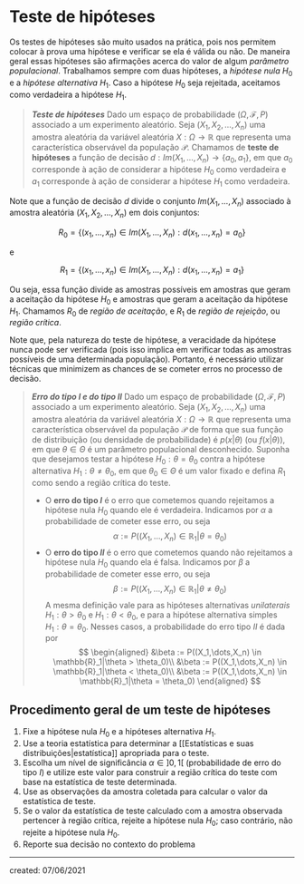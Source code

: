 # Teste de hipóteses
Os testes de hipóteses são muito usados na prática, pois nos permitem colocar à prova uma hipótese e verificar se ela é válida ou não. De maneira geral essas hipóteses são afirmações acerca do valor de algum *parâmetro populacional*.
Trabalhamos sempre com duas hipóteses, a *hipótese nula* $H_0$ e a *hipótese alternativa* $H_1$. Caso a hipótese $H_0$ seja rejeitada, aceitamos como verdadeira a hipótese $H_1$.

> ***Teste de hipóteses***
> Dado um espaço de probabilidade $(\Omega, \mathcal{F}, P)$ associado a um experimento aleatório. Seja $(X_1, X_2, \dots, X_n)$ uma amostra aleatória da variável aleatória $X : \Omega \rightarrow \mathbb{R}$ que representa uma característica observável da população $\mathcal{P}$. Chamamos de **teste de hipóteses** a função de decisão $d: Im(X_1,\dots,X_n) \rightarrow \{a_0,a_1\}$, em que $a_0$ corresponde à ação de considerar a hipótese $H_0$ como verdadeira e $a_1$ corresponde à ação de considerar a hipótese $H_1$ como verdadeira.

Note que a função de decisão $d$ divide o conjunto $Im(X_1,\dots,X_n)$ associado à amostra aleatória $(X_1, X_2, \dots, X_n)$ em dois conjuntos:

$$
  R_0 = \{(x_1,\dots,x_n) \in Im(X_1,\dots,X_n) : d(x_1,\dots,x_n) = a_0\}
$$

e

$$
  R_1 = \{(x_1,\dots,x_n) \in Im(X_1,\dots,X_n) : d(x_1,\dots,x_n) = a_1\}
$$

Ou seja, essa função divide as amostras possíveis em amostras que geram a aceitação da hipótese $H_0$ e amostras que geram a aceitação da hipótese $H_1$. Chamamos $R_0$ de *região de aceitação*, e $R_1$ de *região de rejeição*, ou *região crítica*.

Note que, pela natureza do teste de hipótese, a veracidade da hipótese nunca pode ser verificada (pois isso implica em verificar todas as amostras possíveis de uma determinada população). Portanto, é necessário utilizar técnicas que minimizem as chances de se cometer erros no processo de decisão.

> ***Erro do tipo $I$ e do tipo $II$***
> Dado um espaço de probabilidade $(\Omega, \mathcal{F}, P)$ associado a um experimento aleatório. Seja $(X_1, X_2, \dots, X_n)$ uma amostra aleatória da variável aleatória $X : \Omega \rightarrow \mathbb{R}$ que representa uma característica observável da população $\mathcal{P}$ de forma que sua função de distribuição (ou densidade de probabilidade) é $p(x|\theta)$ (ou $f(x|\theta)$), em que $\theta \in \Theta$ é um parâmetro populacional desconhecido. Suponha que desejamos testar a hipótese $H_0 : \theta = \theta_0$ contra a hipótese alternativa $H_1 : \theta \neq \theta_0$, em que $\theta_0 \in \Theta$ é um valor fixado e defina $R_1$ como sendo a região crítica do teste.
> - O **erro do tipo $I$** é o erro que cometemos quando rejeitamos a hipótese nula $H_0$ quando ele é verdadeira. Indicamos por $\alpha$ a probabilidade de cometer esse erro, ou seja
>$$
  \alpha := P((X_1,\dots,X_n) \in \mathbb{R}_1|\theta = \theta_0)
>$$
> - O **erro do tipo $II$** é o erro que cometemos quando não rejeitamos a hipótese nula $H_0$ quando ela é falsa. Indicamos por $\beta$ a probabilidade de cometer esse erro, ou seja
>$$
  \beta := P((X_1,\dots,X_n) \in \mathbb{R}_1|\theta \neq \theta_0)
>$$
> A mesma definição vale para as hipóteses alternativas *unilaterais* $H_1 : \theta > \theta_0$ e $H_1 : \theta < \theta_0$, e para a hipótese alternativa simples $H_1 : \theta = \theta_0$. Nesses casos, a probabilidade do erro tipo $II$ é dada por
>$$
\begin{aligned}
  &\beta := P((X_1,\dots,X_n) \in \mathbb{R}_1|\theta > \theta_0)\\
  &\beta := P((X_1,\dots,X_n) \in \mathbb{R}_1|\theta < \theta_0)\\
  &\beta := P((X_1,\dots,X_n) \in \mathbb{R}_1|\theta = \theta_0)
\end{aligned}
>$$




## Procedimento geral de um teste de hipóteses
1. Fixe a hipótese nula $H_0$ e a hipóteses alternativa $H_1$.
2. Use a teoria estatística para determinar a [[Estatísticas e suas distribuições|estatística]] apropriada para o teste.
3. Escolha um nível de significância $\alpha \in ]0,1[$ (probabilidade de erro do tipo $I$) e utilize este valor para construir a região crítica do teste com base na estatística de teste determinada.
4. Use as observações da amostra coletada para calcular o valor da estatística de teste.
5. Se o valor da estatística de teste calculado com a amostra observada pertencer à região crítica, rejeite a hipótese nula $H_0$; caso contrário, não rejeite a hipótese nula $H_0$.
6. Reporte sua decisão no contexto do problema

---

created: 07/06/2021
